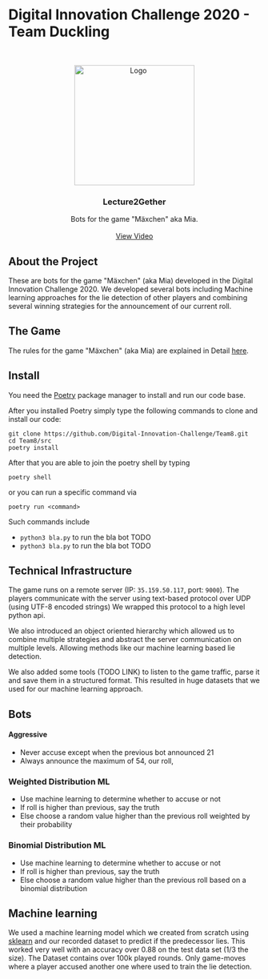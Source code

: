 # Digital Innovation Challenge 2020 - Team Duckling 
<!-- PROJECT LOGO -->
<br />
<p align="center">
  <img src="https://user-images.githubusercontent.com/62751653/94692773-3b6ac300-0333-11eb-97f3-e245963fea74.jpg" alt="Logo" width="240" height="240">
<h3 align="center">Lecture2Gether</h3>
  <p align="center">
    Bots for the game "Mäxchen" aka Mia.
    <br />
    <br />
    <a href=https://streamable.com/elac1d>View Video</a> <!--TODO DEMO VERLINKEN-->
  </p>
</p>

## About the Project

These are bots for the game "Mäxchen" (aka Mia) developed in the Digital Innovation Challenge 2020. We developed several bots including Machine learning approaches for the lie detection of other players and combining several winning strategies for the announcement of our current roll.

## The Game

The rules for the game "Mäxchen" (aka Mia) are explained in Detail [here](https://en.wikipedia.org/wiki/Mia_(game)).

## Install
You need the [Poetry](https://python-poetry.org/) package manager to install and run our code base.

After you installed Poetry simply type the following commands to clone and install our code:

```
git clone https://github.com/Digital-Innovation-Challenge/Team8.git
cd Team8/src
poetry install
```

After that you are able to join the poetry shell by typing
```
poetry shell
```
or you can run a specific command via
```
poetry run <command>
```

Such commands include

- `python3 bla.py` to run the bla bot TODO
- `python3 bla.py` to run the bla bot TODO


## Technical Infrastructure
The game runs on a remote server (IP: `35.159.50.117`, port: `9000`). 
The players communicate with the server using text-based protocol over UDP (using UTF-8 encoded strings)
We wrapped this protocol to a high level python api.

We also introduced an object oriented hierarchy which allowed us to combine multiple strategies and abstract the server communication on multiple levels. 
Allowing methods like our machine learning based lie detection.

We also added some tools (TODO LINK) to listen to the game traffic, parse it and save them in a structured format. 
This resulted in huge datasets that we used for our machine learning approach.

## Bots

#### Aggressive
- Never accuse except when the previous bot announced 21
- Always announce the maximum of 54, our roll, 
### Weighted Distribution ML
- Use machine learning to determine whether to accuse or not
- If roll is higher than previous, say the truth
- Else choose a random value higher than the previous roll weighted by their probability
### Binomial Distribution ML
- Use machine learning to determine whether to accuse or not
- If roll is higher than previous, say the truth
- Else choose a random value higher than the previous roll based on a binomial distribution


## Machine learning
We used a machine learning model which we created from scratch using [sklearn](https://scikit-learn.org/stable/) and our recorded dataset to predict if the predecessor lies. This worked very well with an accuracy over 0.88 on the test data set (1/3 the size).
The Dataset contains over 100k played rounds. Only game-moves where a player accused another one where used to train the lie detection.  
